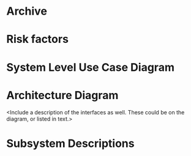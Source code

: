 # Archive

# Risk factors
<list risk factors here in priority order>

# System Level Use Case Diagram
<Or you could just list the Actors and Use Cases in text.>

# Architecture Diagram
<Include a description of the interfaces as well. These could be on
the diagram, or listed in text.>

# Subsystem Descriptions
<Include a brief description of each subsystem.>
